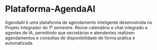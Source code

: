 # Plataforma-AgendaAI
AgendaAI é uma plataforma de agendamento inteligente desenvolvida no Projeto Integrador do 1º semestre. Reúne calendário e chat integrado a agentes de IA, permitindo que secretárias e atendentes realizem agendamentos e consultas de disponibilidade de forma prática e automatizada.
